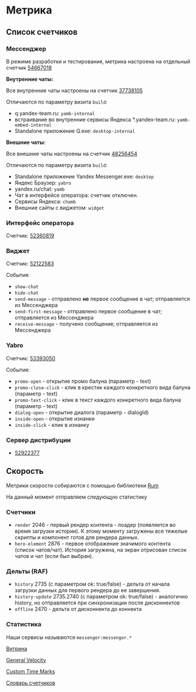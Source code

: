 # Метрика

## Список счетчиков

### Мессенджер

В режиме разработки и тестирования, метрика настроена на отдельный счетчик [54667018](https://metrika.yandex.ru/dashboard?id=54667018)

**Внутренние чаты:**

Все внутренние чаты настроены на счетчик [37738105](https://metrika.yandex.ru/dashboard?id=37738105)

Отличаются по параметру визита `build`:

* q.yandex-team.ru: `yamb-internal`
* встраивание во внутренние сервисы Яндекса *.yandex-team.ru: `yamb-embed-internal`
* Standalone приложение Q.exe: `desktop-internal`

**Внешние чаты:**

Все внешние чаты настроены на счетчик [48256454](https://metrika.yandex.ru/dashboard?id=48256454)

Отличаются по параметру визита `build`:

* Standalone приложение Yandex Messenger.exe: `desktop`
* Яндекс Браузер: `yabro`
* yandex.ru/chat: `yamb`
* Чат в интерфейсе оператора: счетчик отключен.
* Сервисы Яндекса: `chamb`
* Внешние сайты с виджетом: `widget`

### Интерфейс оператора

Счетчик: [52360819](https://metrika.yandex.ru/dashboard?id=52360819)

### Виджет

Счетчик: [52122583](https://metrika.yandex.ru/dashboard?id=52122583)

События:
* `show-chat`
* `hide-chat`
* `send-message` - отправлено **не** первое сообщение в чат; отправляется из Мессенджера
* `send-first-message` - отправлено первое сообщение в чат; отправляется из Мессенджера
* `receive-message` - получено сообщение; отправляется из Мессенджера

### Yabro

Счетчик: [53393050](https://metrika.yandex.ru/dashboard?id=53393050)

События:
* `promo-open` - открытие промо балуна (параметр - text)
* `promo-close-click` - клик в крестик каждого конкретного вида балуна (параметр - text)
* `promo-text-click` - клик в текст каждого конкретного вида балуна (параметр - text)
* `dialog-open` - открытие диалога (параметр - dialogId)
* `inside-open` - открытие изнанки
* `inside-click` - клик в изнанку

### Сервер дистрибуции

* [52922377](https://metrika.yandex.ru/dashboard?id=52922377)

## Скорость

Метрики скорости собираются с помощью библиотеки [Rum](https://github.yandex-team.ru/RUM/rum-counter)

На данный момент отправляем следующую статистику

### Счетчики

* `render` 2046 - первый рендер контента - лоадер (появляется во время загрузки истории). К этому моменту загружены все тяжелые скрипты и компонент готов для рендера данных.
* `hero-element` 2876 - первое отображение значимого контента (список чатов/чат). История загружена, на экран отрисован список чатов и чат (если был выбран).

### Дельты (RAF)

* `history` 2735 (с параметром ok: true/false) - дельта от начала загрузки данных для первого рендера до ее завершения.
* `history-update` 2735.2740 (с параметром ok: true/false) - аналогично history, но отправляется при синхронизации после дисконнектов
* `offline` 2470 - дельта от дисконнекта до коннекта

### Статистика

Наши сервисы называются `messenger:messenger.*`

[Витрина](https://stat.yandex-team.ru/Dashboard/Velocity/General)

[General Velocity](https://stat.yandex-team.ru/Trencher/trencher2.0/GeneralVelocity_v1.0)

[Custom Time Marks](https://stat.yandex-team.ru/Trencher/trencher2.0/CustomTimeMarks_1.0)

[Словарь счетчиков](https://stat.yandex-team.ru/DictionaryEditor/BlockStat)
